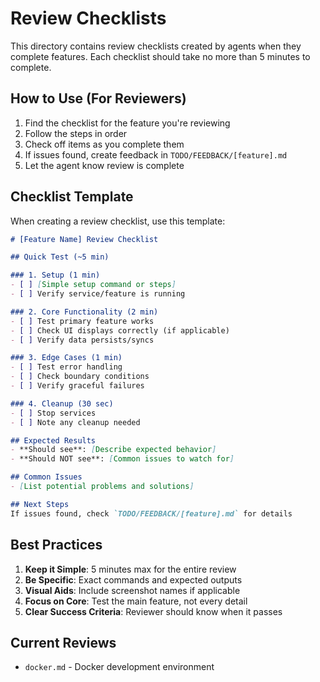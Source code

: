 # Review Checklists

This directory contains review checklists created by agents when they complete features. Each checklist should take no more than 5 minutes to complete.

## How to Use (For Reviewers)

1. Find the checklist for the feature you're reviewing
2. Follow the steps in order
3. Check off items as you complete them
4. If issues found, create feedback in `TODO/FEEDBACK/[feature].md`
5. Let the agent know review is complete

## Checklist Template

When creating a review checklist, use this template:

```markdown
# [Feature Name] Review Checklist

## Quick Test (~5 min)

### 1. Setup (1 min)
- [ ] [Simple setup command or steps]
- [ ] Verify service/feature is running

### 2. Core Functionality (2 min)
- [ ] Test primary feature works
- [ ] Check UI displays correctly (if applicable)
- [ ] Verify data persists/syncs

### 3. Edge Cases (1 min)
- [ ] Test error handling
- [ ] Check boundary conditions
- [ ] Verify graceful failures

### 4. Cleanup (30 sec)
- [ ] Stop services
- [ ] Note any cleanup needed

## Expected Results
- **Should see**: [Describe expected behavior]
- **Should NOT see**: [Common issues to watch for]

## Common Issues
- [List potential problems and solutions]

## Next Steps
If issues found, check `TODO/FEEDBACK/[feature].md` for details
```

## Best Practices

1. **Keep it Simple**: 5 minutes max for the entire review
2. **Be Specific**: Exact commands and expected outputs
3. **Visual Aids**: Include screenshot names if applicable
4. **Focus on Core**: Test the main feature, not every detail
5. **Clear Success Criteria**: Reviewer should know when it passes

## Current Reviews

- `docker.md` - Docker development environment